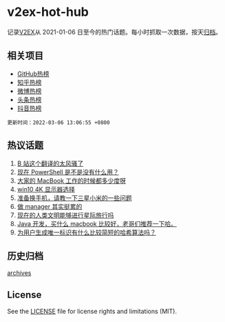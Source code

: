 # v2ex-hot-hub

 记录[V2EX](https://www.v2ex.com/)从 2021-01-06 日至今的热门话题。每小时抓取一次数据，按天[归档](archives)。
 
 ## 相关项目

- [GitHub热榜](https://github.com/lonnyzhang423/github-hot-hub)
- [知乎热榜](https://github.com/lonnyzhang423/zhihu-hot-hub)
- [微博热榜](https://github.com/lonnyzhang423/weibo-hot-hub)
- [头条热榜](https://github.com/lonnyzhang423/toutiao-hot-hub)
- [抖音热榜](https://github.com/lonnyzhang423/douyin-hot-hub)


 `更新时间：2022-03-06 13:06:55 +0800`

## 热议话题

1. [B 站这个翻译的太风骚了](https://www.v2ex.com/t/838270)
1. [现在 PowerShell 是不是没有什么用？](https://www.v2ex.com/t/838173)
1. [大家的 MacBook 工作的时候都多少度呀](https://www.v2ex.com/t/838198)
1. [win10 4K 显示器选择](https://www.v2ex.com/t/838187)
1. [准备换手机，请教一下三星小米的一些问题](https://www.v2ex.com/t/838180)
1. [做 manager 其实挺累的](https://www.v2ex.com/t/838214)
1. [现在的人类文明能够进行星际旅行吗](https://www.v2ex.com/t/838281)
1. [Java 开发，买什么 macbook 比较好，老哥们推荐一下哈。](https://www.v2ex.com/t/838265)
1. [为用户生成唯一标识有什么比较简短的哈希算法吗？](https://www.v2ex.com/t/838233)

## 历史归档

[archives](archives)

## License

See the [LICENSE](LICENSE) file for license rights and limitations (MIT).
